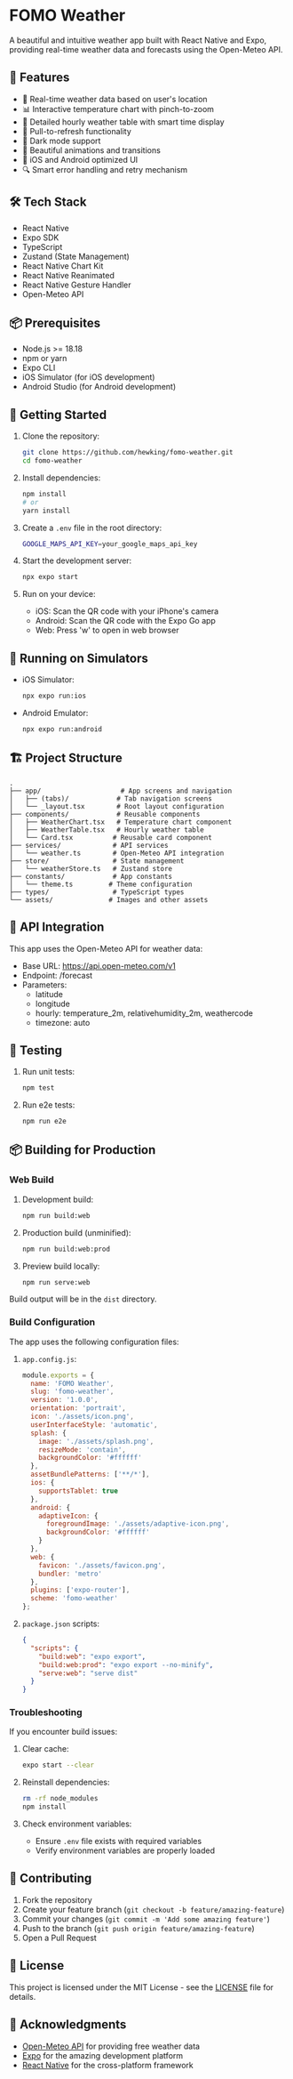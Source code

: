 # FOMO Weather

A beautiful and intuitive weather app built with React Native and Expo, providing real-time weather data and forecasts using the Open-Meteo API.

## 🌟 Features

- 📍 Real-time weather data based on user's location
- 📊 Interactive temperature chart with pinch-to-zoom
- 📱 Detailed hourly weather table with smart time display
- 🔄 Pull-to-refresh functionality
- 🌙 Dark mode support
- 🎨 Beautiful animations and transitions
- 📱 iOS and Android optimized UI
- 🔍 Smart error handling and retry mechanism

## 🛠 Tech Stack

- React Native
- Expo SDK
- TypeScript
- Zustand (State Management)
- React Native Chart Kit
- React Native Reanimated
- React Native Gesture Handler
- Open-Meteo API

## 📦 Prerequisites

- Node.js >= 18.18
- npm or yarn
- Expo CLI
- iOS Simulator (for iOS development)
- Android Studio (for Android development)

## 🚀 Getting Started

1. Clone the repository:
   ```bash
   git clone https://github.com/hewking/fomo-weather.git
   cd fomo-weather
   ```

2. Install dependencies:
   ```bash
   npm install
   # or
   yarn install
   ```

3. Create a `.env` file in the root directory:
   ```bash
   GOOGLE_MAPS_API_KEY=your_google_maps_api_key
   ```

4. Start the development server:
   ```bash
   npx expo start
   ```

5. Run on your device:
   - iOS: Scan the QR code with your iPhone's camera
   - Android: Scan the QR code with the Expo Go app
   - Web: Press 'w' to open in web browser

## 📱 Running on Simulators

- iOS Simulator:
  ```bash
  npx expo run:ios
  ```
- Android Emulator:
  ```bash
  npx expo run:android
  ```

## 🏗 Project Structure

```
.
├── app/                    # App screens and navigation
│   ├── (tabs)/            # Tab navigation screens
│   └── _layout.tsx        # Root layout configuration
├── components/            # Reusable components
│   ├── WeatherChart.tsx   # Temperature chart component
│   ├── WeatherTable.tsx   # Hourly weather table
│   └── Card.tsx          # Reusable card component
├── services/             # API services
│   └── weather.ts        # Open-Meteo API integration
├── store/                # State management
│   └── weatherStore.ts   # Zustand store
├── constants/            # App constants
│   └── theme.ts         # Theme configuration
├── types/                # TypeScript types
└── assets/              # Images and other assets
```

## 🔌 API Integration

This app uses the Open-Meteo API for weather data:
- Base URL: https://api.open-meteo.com/v1
- Endpoint: /forecast
- Parameters:
  - latitude
  - longitude
  - hourly: temperature_2m, relativehumidity_2m, weathercode
  - timezone: auto

## 🧪 Testing

1. Run unit tests:
   ```bash
   npm test
   ```

2. Run e2e tests:
   ```bash
   npm run e2e
   ```

## 📦 Building for Production

### Web Build

1. Development build:
   ```bash
   npm run build:web
   ```

2. Production build (unminified):
   ```bash
   npm run build:web:prod
   ```

3. Preview build locally:
   ```bash
   npm run serve:web
   ```

Build output will be in the `dist` directory.

### Build Configuration

The app uses the following configuration files:

1. `app.config.js`:
   ```javascript
   module.exports = {
     name: 'FOMO Weather',
     slug: 'fomo-weather',
     version: '1.0.0',
     orientation: 'portrait',
     icon: './assets/icon.png',
     userInterfaceStyle: 'automatic',
     splash: {
       image: './assets/splash.png',
       resizeMode: 'contain',
       backgroundColor: '#ffffff'
     },
     assetBundlePatterns: ['**/*'],
     ios: {
       supportsTablet: true
     },
     android: {
       adaptiveIcon: {
         foregroundImage: './assets/adaptive-icon.png',
         backgroundColor: '#ffffff'
       }
     },
     web: {
       favicon: './assets/favicon.png',
       bundler: 'metro'
     },
     plugins: ['expo-router'],
     scheme: 'fomo-weather'
   };
   ```

2. `package.json` scripts:
   ```json
   {
     "scripts": {
       "build:web": "expo export",
       "build:web:prod": "expo export --no-minify",
       "serve:web": "serve dist"
     }
   }
   ```

### Troubleshooting

If you encounter build issues:

1. Clear cache:
   ```bash
   expo start --clear
   ```

2. Reinstall dependencies:
   ```bash
   rm -rf node_modules
   npm install
   ```

3. Check environment variables:
   - Ensure `.env` file exists with required variables
   - Verify environment variables are properly loaded

## 🤝 Contributing

1. Fork the repository
2. Create your feature branch (`git checkout -b feature/amazing-feature`)
3. Commit your changes (`git commit -m 'Add some amazing feature'`)
4. Push to the branch (`git push origin feature/amazing-feature`)
5. Open a Pull Request

## 📄 License

This project is licensed under the MIT License - see the [LICENSE](LICENSE) file for details.

## 🙏 Acknowledgments

- [Open-Meteo API](https://open-meteo.com/) for providing free weather data
- [Expo](https://expo.dev/) for the amazing development platform
- [React Native](https://reactnative.dev/) for the cross-platform framework
